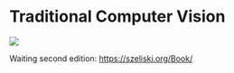 # Traditional Computer Vision

![](https://m.media-amazon.com/images/P/1848829345.01._SCLZZZZZZZ_SX500_.jpg)

Waiting second edition: https://szeliski.org/Book/
